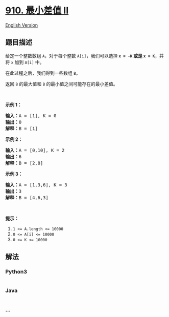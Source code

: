 # [910. 最小差值 II](https://leetcode-cn.com/problems/smallest-range-ii)

[English Version](/solution/0900-0999/0910.Smallest%20Range%20II/README_EN.md)

## 题目描述
<!-- 这里写题目描述 -->
<p>给定一个整数数组 <code>A</code>，对于每个整数 <code>A[i]</code>，我们可以选择<strong>&nbsp;<code>x = -K</code>&nbsp;或是&nbsp;<code>x = K</code></strong>，并将&nbsp;<code>x</code>&nbsp;加到&nbsp;<code>A[i]</code>&nbsp;中。</p>

<p>在此过程之后，我们得到一些数组&nbsp;<code>B</code>。</p>

<p>返回 <code>B</code>&nbsp;的最大值和 <code>B</code>&nbsp;的最小值之间可能存在的最小差值。</p>

<p>&nbsp;</p>

<ol>
</ol>

<p><strong>示例 1：</strong></p>

<pre><strong>输入：</strong>A = [1], K = 0
<strong>输出：</strong>0
<strong>解释：</strong>B = [1]
</pre>

<p><strong>示例 2：</strong></p>

<pre><strong>输入：</strong>A = [0,10], K = 2
<strong>输出：</strong>6
<strong>解释：</strong>B = [2,8]
</pre>

<p><strong>示例 3：</strong></p>

<pre><strong>输入：</strong>A = [1,3,6], K = 3
<strong>输出：</strong>3
<strong>解释：</strong>B = [4,6,3]
</pre>

<p>&nbsp;</p>

<p><strong>提示：</strong></p>

<ol>
	<li><code>1 &lt;= A.length &lt;= 10000</code></li>
	<li><code>0 &lt;= A[i] &lt;= 10000</code></li>
	<li><code>0 &lt;= K &lt;= 10000</code></li>
</ol>



## 解法
<!-- 这里可写通用的实现逻辑 -->


<!-- tabs:start -->

### **Python3**
<!-- 这里可写当前语言的特殊实现逻辑 -->

```python

```

### **Java**
<!-- 这里可写当前语言的特殊实现逻辑 -->

```java

```

### **...**
```

```

<!-- tabs:end -->
